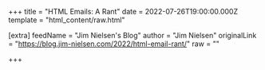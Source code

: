 
+++
title = "HTML Emails: A Rant"
date = 2022-07-26T19:00:00.000Z
template = "html_content/raw.html"

[extra]
feedName = "Jim Nielsen's Blog"
author = "Jim Nielsen"
originalLink = "https://blog.jim-nielsen.com/2022/html-email-rant/"
raw = ""

+++

